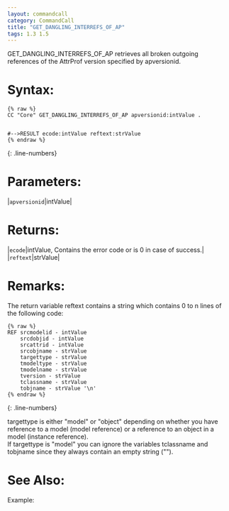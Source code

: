 ```yaml
---
layout: commandcall
category: CommandCall
title: "GET_DANGLING_INTERREFS_OF_AP"
tags: 1.3 1.5
---
```


GET_DANGLING_INTERREFS_OF_AP retrieves all broken outgoing references of the AttrProf version specified by apversionid.

# Syntax:  

```adoscript
{% raw %}
CC "Core" GET_DANGLING_INTERREFS_OF_AP apversionid:intValue .


#-->RESULT ecode:intValue reftext:strValue
{% endraw %}
```
{: .line-numbers}

# Parameters:  

|`apversionid`|intValue|

# Returns:  

|`ecode`|intValue, Contains the error code or is 0 in case of success.|
|`reftext`|strValue|

# Remarks:


The return variable reftext contains a string which contains 0 to n lines of the following code:

```adoscript
{% raw %}
REF srcmodelid - intValue
    srcdobjid - intValue
    srcattrid - intValue
    srcobjname - strValue
    targettype - strValue
    tmodeltype - strValue
    tmodelname - strValue
    tversion - strValue
    tclassname - strValue
    tobjname - strValue '\n'
{% endraw %}
```
{: .line-numbers}

targettype is either "model" or "object" depending on whether you have reference to a model (model reference) or a reference to an object in a model (instance reference).  
If targettype is "model" you can ignore the variables tclassname and tobjname since they always contain an empty string ("").

# See Also:  



Example:

